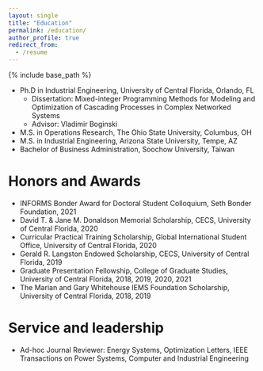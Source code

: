 ```yaml
---
layout: single
title: "Education"
permalink: /education/
author_profile: true
redirect_from:
  - /resume
---
```


{% include base_path %}

* Ph.D in Industrial Engineering, University of Central Florida, Orlando, FL
  * Dissertation: Mixed-integer Programming Methods for Modeling and Optimization of Cascading Processes in Complex Networked Systems
  * Advisor: Vladimir Boginski
* M.S. in Operations Research, The Ohio State University, Columbus, OH
* M.S. in Industrial Engineering, Arizona State University, Tempe, AZ
* Bachelor of Business Administration, Soochow University, Taiwan

Honors and Awards
======
* INFORMS Bonder Award for Doctoral Student Colloquium, Seth Bonder Foundation, 2021
* David T. & Jane M. Donaldson Memorial Scholarship, CECS, University of Central Florida, 2020
* Curricular Practical Training Scholarship, Global International Student Office, University of Central Florida, 2020
* Gerald R. Langston Endowed Scholarship, CECS, University of Central Florida, 2019
* Graduate Presentation Fellowship, College of Graduate Studies, University of Central Florida, 2018, 2019, 2020, 2021
* The Marian and Gary Whitehouse IEMS Foundation Scholarship, University of Central Florida, 2018, 2019
  
Service and leadership
======
* Ad-hoc Journal Reviewer: Energy Systems, Optimization Letters, IEEE Transactions on Power Systems, Computer and Industrial Engineering
